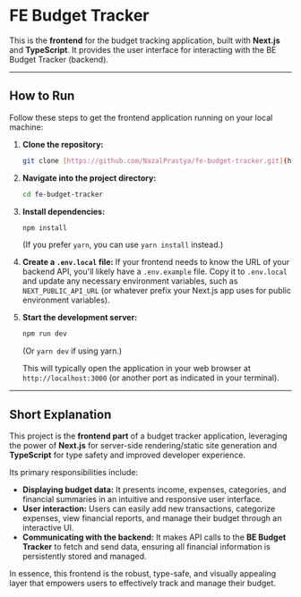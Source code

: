 # FE Budget Tracker

This is the **frontend** for the budget tracking application, built with **Next.js** and **TypeScript**. It provides the user interface for interacting with the BE Budget Tracker (backend).

---

## How to Run

Follow these steps to get the frontend application running on your local machine:

1.  **Clone the repository:**

    ```bash
    git clone [https://github.com/NazalPrastya/fe-budget-tracker.git](https://github.com/NazalPrastya/fe-budget-tracker.git)
    ```

2.  **Navigate into the project directory:**

    ```bash
    cd fe-budget-tracker
    ```

3.  **Install dependencies:**

    ```bash
    npm install
    ```

    (If you prefer `yarn`, you can use `yarn install` instead.)

4.  **Create a `.env.local` file:**
    If your frontend needs to know the URL of your backend API, you'll likely have a `.env.example` file. Copy it to `.env.local` and update any necessary environment variables, such as `NEXT_PUBLIC_API_URL` (or whatever prefix your Next.js app uses for public environment variables).

5.  **Start the development server:**

    ```bash
    npm run dev
    ```

    (Or `yarn dev` if using yarn.)

    This will typically open the application in your web browser at `http://localhost:3000` (or another port as indicated in your terminal).

---

## Short Explanation

This project is the **frontend part** of a budget tracker application, leveraging the power of **Next.js** for server-side rendering/static site generation and **TypeScript** for type safety and improved developer experience.

Its primary responsibilities include:

- **Displaying budget data:** It presents income, expenses, categories, and financial summaries in an intuitive and responsive user interface.
- **User interaction:** Users can easily add new transactions, categorize expenses, view financial reports, and manage their budget through an interactive UI.
- **Communicating with the backend:** It makes API calls to the **BE Budget Tracker** to fetch and send data, ensuring all financial information is persistently stored and managed.

In essence, this frontend is the robust, type-safe, and visually appealing layer that empowers users to effectively track and manage their budget.
